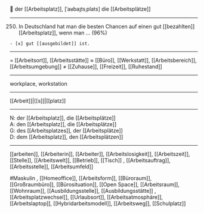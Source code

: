 🏢 der [[Arbeitsplatz]], [ˈaʁbaɪ̯tsˌplats]
die [[Arbeitsplätze]]

---

250. In Deutschland hat man die besten Chancen auf einen gut [[bezahlten]] [[Arbeitsplatz]], wenn man … (96%)


    - [x] gut [[ausgebildet]] ist.

---

= [[Arbeitsort]], [[Arbeitsstätte]]
≈ [[Büro]], [[Werkstatt]], [[Arbeitsbereich]], [[Arbeitsumgebung]]
≠ [[Zuhause]], [[Freizeit]], [[Ruhestand]]

---

workplace, workstation

---

[[Arbeit]]|[[s]]|[[platz]]

---

N: der [[Arbeitsplatz]], die [[Arbeitsplätze]]  
A: den [[Arbeitsplatz]], die [[Arbeitsplätze]]  
G: des [[Arbeitsplatzes]], der [[Arbeitsplätze]]  
D: dem [[Arbeitsplatz]], den [[Arbeitsplätzen]]

---

[[arbeiten]], [[Arbeiterin]], [[Arbeiter]], [[Arbeitslosigkeit]], [[Arbeitszeit]], [[Stelle]], [[Arbeitswelt]], [[Betrieb]], [[Tisch]]
, [[Arbeitsauftrag]], [[Arbeitsstelle]], [[Arbeitsumfeld]]

#Maskulin , [[Homeoffice]], [[Arbeitsform]], [[Büroraum]], [[Großraumbüro]], [[Bürosituation]], [[Open Space]], [[Arbeitsraum]], [[Wohnraum]], [[Ausbildungsstelle]], [[Ausbildungsstätte]]
, [[Arbeitsplatzwechsel]], [[Urlaubsort]], [[Arbeitsatmosphäre]], [[Arbeitslaptop]], [[Hybridarbeitsmodell]], [[Arbeitsweg]], [[Schulplatz]]